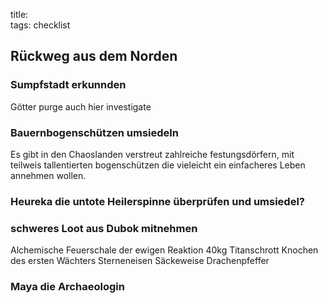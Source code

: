 title:   
tags: checklist  
## Rückweg aus dem Norden
### Sumpfstadt erkunnden
Götter purge auch hier investigate
### Bauernbogenschützen umsiedeln  
Es gibt in den Chaoslanden verstreut zahlreiche festungsdörfern, mit teilweis tallentierten bogenschützen die vieleicht ein einfacheres Leben annehmen wollen.  
### Heureka die untote Heilerspinne überprüfen und umsiedel?   
### schweres Loot aus Dubok mitnehmen
Alchemische Feuerschale der ewigen Reaktion
40kg Titanschrott
Knochen des ersten Wächters
Sterneneisen
Säckeweise Drachenpfeffer
### Maya die Archaeologin